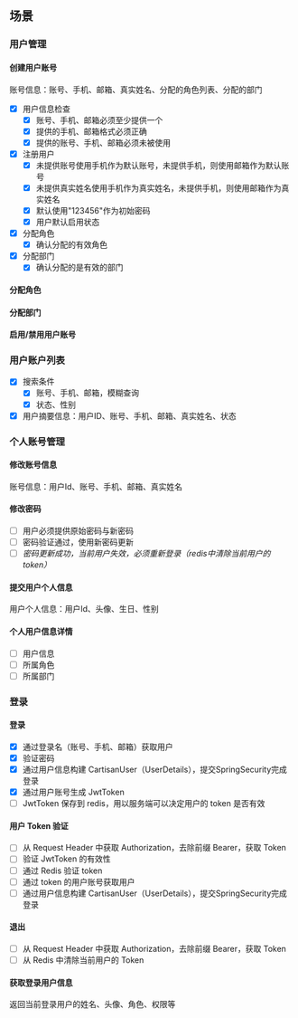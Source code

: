 ## 场景

### 用户管理

#### 创建用户账号

账号信息：账号、手机、邮箱、真实姓名、分配的角色列表、分配的部门

+ [x] 用户信息检查
    - [x] 账号、手机、邮箱必须至少提供一个
    - [x] 提供的手机、邮箱格式必须正确
    - [x] 提供的账号、手机、邮箱必须未被使用
+ [x] 注册用户
    - [x] 未提供账号使用手机作为默认账号，未提供手机，则使用邮箱作为默认账号
    - [x] 未提供真实姓名使用手机作为真实姓名，未提供手机，则使用邮箱作为真实姓名
    - [x] 默认使用"123456"作为初始密码
    - [x] 用户默认启用状态
+ [x] 分配角色
    - [x] 确认分配的有效角色
+ [x] 分配部门
    - [x] 确认分配的是有效的部门

#### 分配角色

#### 分配部门

#### 启用/禁用用户账号

### 用户账户列表

+ [x] 搜索条件
    - [x] 账号、手机、邮箱，模糊查询
    - [x] 状态、性别
+ [x] 用户摘要信息：用户ID、账号、手机、邮箱、真实姓名、状态

### 个人账号管理

#### 修改账号信息

账号信息：用户Id、账号、手机、邮箱、真实姓名

#### 修改密码

+ [ ] 用户必须提供原始密码与新密码
+ [ ] 密码验证通过，使用新密码更新
+ [ ] *密码更新成功，当前用户失效，必须重新登录（redis中清除当前用户的token）*

#### 提交用户个人信息

用户个人信息：用户Id、头像、生日、性别

#### 个人用户信息详情

+ [ ] 用户信息
+ [ ] 所属角色
+ [ ] 所属部门

### 登录

#### 登录

+ [X] 通过登录名（账号、手机、邮箱）获取用户
+ [X] 验证密码
+ [X] 通过用户信息构建 CartisanUser（UserDetails），提交SpringSecurity完成登录
+ [X] 通过用户账号生成 JwtToken
+ [ ] JwtToken 保存到 redis，用以服务端可以决定用户的 token 是否有效

#### 用户 Token 验证

+ [ ] 从 Request Header 中获取 Authorization，去除前缀 Bearer，获取 Token
+ [ ] 验证 JwtToken 的有效性
+ [ ] 通过 Redis 验证 token 
+ [ ] 通过 token 的用户账号获取用户
+ [ ] 通过用户信息构建 CartisanUser（UserDetails），提交SpringSecurity完成登录

#### 退出

+ [ ] 从 Request Header 中获取 Authorization，去除前缀 Bearer，获取 Token
+ [ ] 从 Redis 中清除当前用户的 Token

#### 获取登录用户信息

返回当前登录用户的姓名、头像、角色、权限等




